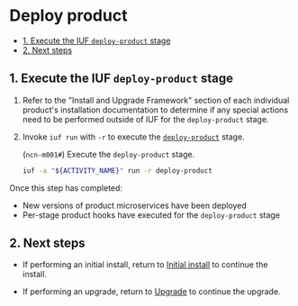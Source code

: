 # Deploy product

- [1. Execute the IUF `deploy-product` stage](#1-execute-the-iuf-deploy-product-stage)
- [2. Next steps](#2-next-steps)

## 1. Execute the IUF `deploy-product` stage

1. Refer to the "Install and Upgrade Framework" section of each individual product's installation documentation to determine if any special actions need to be performed outside of IUF for the `deploy-product` stage.

1. Invoke `iuf run` with `-r` to execute the [`deploy-product`](../stages/deploy_product.md) stage.

    (`ncn-m001#`) Execute the `deploy-product` stage.

    ```bash
    iuf -a "${ACTIVITY_NAME}" run -r deploy-product
    ```

Once this step has completed:

- New versions of product microservices have been deployed
- Per-stage product hooks have executed for the `deploy-product` stage

## 2. Next steps

- If performing an initial install, return to [Initial install](initial_install.md) to continue the install.

- If performing an upgrade, return to [Upgrade](upgrade.md) to continue the upgrade.
